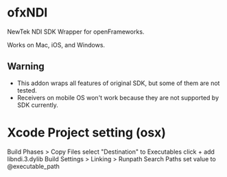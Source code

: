 # ofxNDI

NewTek NDI SDK Wrapper for openFrameworks.

Works on Mac, iOS, and Windows.

## Warning
- This addon wraps all features of original SDK, but some of them are not tested. 
- Receivers on mobile OS won't work because they are not supported by SDK currently.

# Xcode Project setting (osx)
Build Phases > Copy Files
select "Destination" to Executables
click +
add libndi.3.dylib
Build Settings > Linking > Runpath Search Paths
set value to @executable_path



